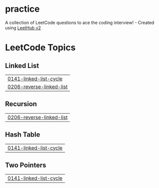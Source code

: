 # practice
A collection of LeetCode questions to ace the coding interview! - Created using [LeetHub v2](https://github.com/arunbhardwaj/LeetHub-2.0)

<!---LeetCode Topics Start-->
# LeetCode Topics
## Linked List
|  |
| ------- |
| [0141-linked-list-cycle](https://github.com/vedikako/practice/tree/master/0141-linked-list-cycle) |
| [0206-reverse-linked-list](https://github.com/vedikako/practice/tree/master/0206-reverse-linked-list) |
## Recursion
|  |
| ------- |
| [0206-reverse-linked-list](https://github.com/vedikako/practice/tree/master/0206-reverse-linked-list) |
## Hash Table
|  |
| ------- |
| [0141-linked-list-cycle](https://github.com/vedikako/practice/tree/master/0141-linked-list-cycle) |
## Two Pointers
|  |
| ------- |
| [0141-linked-list-cycle](https://github.com/vedikako/practice/tree/master/0141-linked-list-cycle) |
<!---LeetCode Topics End-->